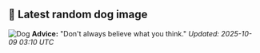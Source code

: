 ## 🐶 Latest random dog image
![Dog](https://images.dog.ceo/breeds/tervuren/yoda_on_terrace.jpg)
**Advice:** "Don't always believe what you think."
*Updated: 2025-10-09 03:10 UTC*
